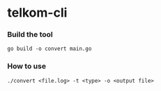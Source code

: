 # telkom-cli


### Build the tool
``go build -o convert main.go``

### How to use 
``./convert <file.log> -t <type> -o <output file>``
